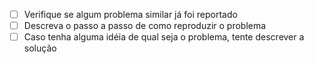 - [ ] Verifique se algum problema similar já foi reportado
- [ ] Descreva o passo a passo de como reproduzir o problema
- [ ] Caso tenha alguma idéia de qual seja o problema, tente descrever a solução